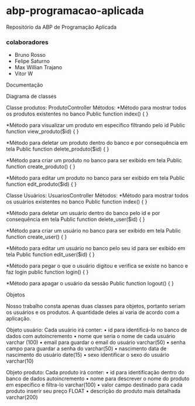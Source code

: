 # abp-programacao-aplicada
Repositório da ABP de Programação Aplicada
### colaboradores
- Bruno Rosso
- Felipe Saturno
- Max Willian Trajano
- Vitor W


Documentação 

Diagrama de classes

Classe produtos: ProdutoController 
Métodos:
*Método para mostrar todos os produtos existentes no banco 
Public function index() {
}

*Método para visualizar um produto em específico filtrando pelo id
Public function view_produto($id) {
}

*Método para deletar um produto dentro do banco e por consequência em tela
Public function delete_produto($id) {
}

*Método para criar um produto no banco para ser exibido em tela
Public function create_produto() {
}

*Método para editar um produto no banco para ser exibido em tela
Public function edit_produto($id) {
}

Classe Usuários: UsuariosController 
Métodos:
*Método para mostrar todos os usuários existentes no banco
Public function index() {
}

*Método para deletar um usuário dentro do banco pelo id e por consequência em tela
Public function delete_user($id) { 
}

*Método para criar um usuário no banco para ser exibido em tela
Public function create_user() {
}

*Método para editar um usuário no banco pelo seu id para ser exibido em tela
Public function edit_user($id) {
}

*Método para pegar o que o usuário digitou e verifica se existe no banco e faz login 
public function login() {
}

*Método para apagar o usuário da sessão
Public function logout() {
}

Objetos

Nosso trabalho consta apenas duas classes para objetos, portanto seriam os usuários e os produtos. A quantidade deles aí varia de acordo com a aplicação.

Objeto usuário: Cada usuário irá conter:
•	id para identificá-lo no banco de dados com autoincremento
•	nome que seria o nome de cada usuário varchar (100)
•	email para guardar o email do usuário varchar(50)
•	senha campo para guardar a senha do varchar(50)
•	nascimento data de nascimento do usuário date(15)
•	sexo identificar o sexo do usuário varchar(10)

Objeto produto: Cada produto irá conter:
•	id para identificação dentro do banco de dados autoincremento
•	nome para descrever o nome do produto em especifico e filtra-lo varchar(100)
•	valor campo destinado para cada produto inserir seu preço FLOAT
•	descrição do produto mais detalhada varchar(200)

